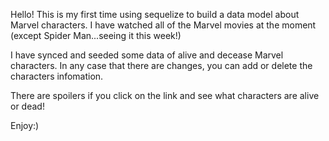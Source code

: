 Hello! This is my first time using sequelize to build a data model about Marvel characters.
I have watched all of the Marvel movies at the moment (except Spider Man...seeing it this week!)

I have synced and seeded some data of alive and decease Marvel characters.
In any case that there are changes, you can add or delete the characters infomation.

There are spoilers if you click on the link and see what characters are alive or dead!

Enjoy:)
